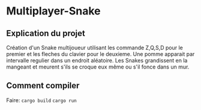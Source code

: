 # Multiplayer-Snake

## Explication du projet
Création d'un Snake multijoueur utilisant les commande Z,Q,S,D pour le premier et les fleches du clavier pour le deuxieme.
Une pomme apparait par intervalle regulier dans un endroit aléatoire. Les Snakes grandissent en la mangeant et meurent s'ils se croque eux même ou s'il fonce dans un mur.

## Comment compiler

Faire:
```cargo build```
```cargo run```
